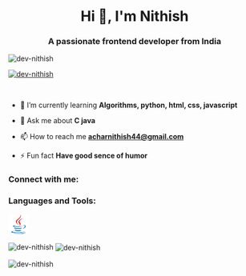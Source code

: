 
<h1 align="center">Hi 👋, I'm Nithish</h1>
<h3 align="center">A passionate frontend developer from India</h3>

<p align="left"> <img src="https://komarev.com/ghpvc/?username=dev-nithish&label=Profile%20views&color=0e75b6&style=flat" alt="dev-nithish" /> </p>

<p align="left"> <a href="https://github.com/ryo-ma/github-profile-trophy"><img src="https://github-profile-trophy.vercel.app/?username=dev-nithish" alt="dev-nithish" /></a> </p>

<p align="left"> <a href="https://twitter.com/" target="blank"><img src="https://img.shields.io/twitter/follow/?logo=twitter&style=for-the-badge" alt="" /></a> </p>

- 🌱 I’m currently learning **Algorithms, python, html, css, javascript**

- 💬 Ask me about **C java**

- 📫 How to reach me **acharnithish44@gmail.com**

- ⚡ Fun fact **Have good sence of humor**

<h3 align="left">Connect with me:</h3>
<p align="left">
</p>

<h3 align="left">Languages and Tools:</h3>
<p align="left"> <a href="https://www.java.com" target="_blank" rel="noreferrer"> <img src="https://raw.githubusercontent.com/devicons/devicon/master/icons/java/java-original.svg" alt="java" width="40" height="40"/> </a> </p>

<p><img align="left" src="https://github-readme-stats.vercel.app/api/top-langs?username=dev-nithish&show_icons=true&locale=en&layout=compact" alt="dev-nithish" /></p>

<p>&nbsp;<img align="center" src="https://github-readme-stats.vercel.app/api?username=dev-nithish&show_icons=true&locale=en" alt="dev-nithish" /></p>

<p><img align="center" src="https://github-readme-streak-stats.herokuapp.com/?user=dev-nithish&" alt="dev-nithish" /></p>

<!--
**Dev-Nithish/Dev-Nithish** is a ✨ _special_ ✨ repository because its `README.md` (this file) appears on your GitHub profile.

Here are some ideas to get you started:

- 🔭 I’m currently working on ...
- 🌱 I’m currently learning ...
- 👯 I’m looking to collaborate on ...
- 🤔 I’m looking for help with ...
- 💬 Ask me about ...
- 📫 How to reach me: ...
- 😄 PrPPrP
